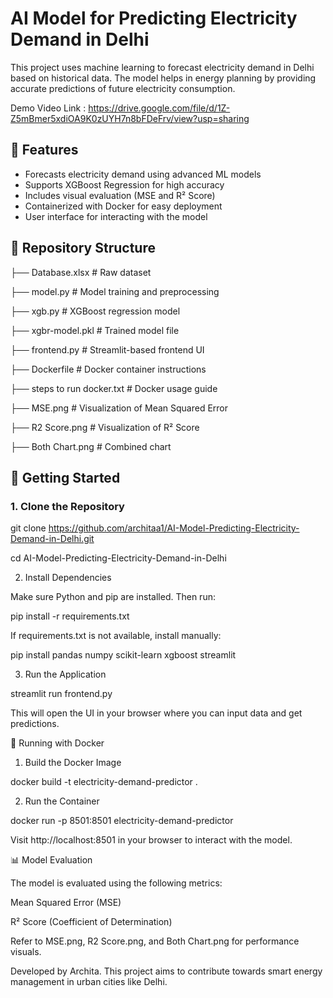 # AI Model for Predicting Electricity Demand in Delhi

This project uses machine learning to forecast electricity demand in Delhi based on historical data. The model helps in energy planning by providing accurate predictions of future electricity consumption.

Demo Video Link : https://drive.google.com/file/d/1Z-Z5mBmer5xdiOA9K0zUYH7n8bFDeFrv/view?usp=sharing

## 📌 Features

- Forecasts electricity demand using advanced ML models
- Supports XGBoost Regression for high accuracy
- Includes visual evaluation (MSE and R² Score)
- Containerized with Docker for easy deployment
- User interface for interacting with the model

## 📁 Repository Structure

├── Database.xlsx # Raw dataset 

├── model.py # Model training and preprocessing 

├── xgb.py # XGBoost regression model 

├── xgbr-model.pkl # Trained model file 

├── frontend.py # Streamlit-based frontend UI 

├── Dockerfile # Docker container instructions 

├── steps to run docker.txt # Docker usage guide 

├── MSE.png # Visualization of Mean Squared Error 

├── R2 Score.png # Visualization of R² Score 

├── Both Chart.png # Combined chart

## 🚀 Getting Started

### 1. Clone the Repository

git clone https://github.com/architaa1/AI-Model-Predicting-Electricity-Demand-in-Delhi.git

cd AI-Model-Predicting-Electricity-Demand-in-Delhi

2. Install Dependencies

Make sure Python and pip are installed. Then run:

pip install -r requirements.txt

If requirements.txt is not available, install manually:

pip install pandas numpy scikit-learn xgboost streamlit

3. Run the Application

streamlit run frontend.py

This will open the UI in your browser where you can input data and get predictions.

🐳 Running with Docker

1. Build the Docker Image

docker build -t electricity-demand-predictor .

2. Run the Container

docker run -p 8501:8501 electricity-demand-predictor

Visit http://localhost:8501 in your browser to interact with the model.

📊 Model Evaluation

The model is evaluated using the following metrics:

Mean Squared Error (MSE)

R² Score (Coefficient of Determination)

Refer to MSE.png, R2 Score.png, and Both Chart.png for performance visuals.


Developed by Archita. This project aims to contribute towards smart energy management in urban cities like Delhi.







